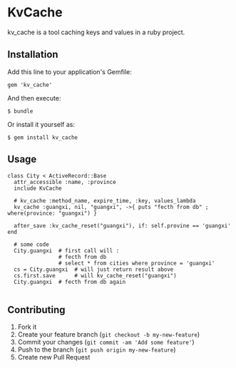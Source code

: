 # KvCache

kv_cache is a tool caching keys and values in a ruby project.


## Installation

Add this line to your application's Gemfile:

    gem 'kv_cache'

And then execute:

    $ bundle

Or install it yourself as:

    $ gem install kv_cache

## Usage

```
class City < ActiveRecord::Base
  attr_accessible :name, :province
  include KvCache
  
  # kv_cache :method_name, expire_time, :key, values_lambda
  kv_cache :guangxi, nil, "guangxi", ->{ puts "fecth from db" ; where(province: "guangxi") }
  
  after_save :kv_cache_reset("guangxi"), if: self.provine == 'guangxi' 
end

  # some code 
  City.guangxi  # first call will :
  			    # fecth from db
  			    # select * from cities where province = 'guangxi'
  cs = City.guangxi  # will just return result above
  cs.first.save      # will kv_cache_reset("guangxi") 
  City.guangxi  # fecth from db again
  
```

## Contributing

1. Fork it
2. Create your feature branch (`git checkout -b my-new-feature`)
3. Commit your changes (`git commit -am 'Add some feature'`)
4. Push to the branch (`git push origin my-new-feature`)
5. Create new Pull Request
